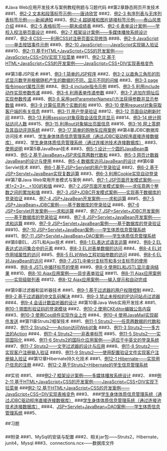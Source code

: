 #Java Web应用开发技术与案例教程例题与习题代码
##第2章静态网页开发技术
###1、<a href="https://github.com/Hackergeek/JavaWebBase/blob/master/ch02/ch02_2.html">例2-2 文本和段落标签示例——唐诗欣赏</a>
###2、<a href="https://github.com/Hackergeek/JavaWebBase/blob/master/ch02/ch02_3.html">例2-3 有序列表与无序列表标签示例——新闻通知</a>
###3、<a href="https://github.com/Hackergeek/JavaWebBase/blob/master/ch02/ch02_4.html">例2-4 超链接和图片链接标签示例——泰山风景介绍</a>
###4、<a href="https://github.com/Hackergeek/JavaWebBase/blob/master/ch02/ch02_5.html">例2-5 表格标签——期末成绩表</a>
###5、<a href="https://github.com/Hackergeek/JavaWebBase/blob/master/ch02/ch02_6.html">例2-6 表单设计案例——学校入校注册页面设计</a>
###6、<a href="https://github.com/Hackergeek/JavaWebBase/blob/master/ch02/ch02_7/">例2-7 框架设计案例——多媒体播放系统设计</a>
###7、<a href="https://github.com/Hackergeek/JavaWebBase/blob/master/ch02/ch02_8/">例2-8 CSS——利用CSS对注册页面实现修饰</a>
###8、<a href="https://github.com/Hackergeek/JavaWebBase/blob/master/ch02/ch02_9.html">例2-9 JavaScript——单击按钮事件示例</a>
###9、<a href="https://github.com/Hackergeek/JavaWebBase/blob/master/ch02/ch02_10/">例2-10 JavaScript——JavaScript实现输入验证</a>
###10、<a href="https://github.com/Hackergeek/JavaWebBase/blob/master/ch02/ch02_11_Menu.html">例2-11 基于HTML+JavaScript+CSS的开发案例——JavaScript+CSS+DIV实现下拉菜单</a>
###11、<a href="https://github.com/Hackergeek/JavaWebBase/blob/master/ch02/ch02_12_ColorTable.html">例2-12 基于HTML+JavaScript+CSS的开发案例——JavaScript+CSS+DIV实现表格变色</a>

##第3章JSP技术
###1、<a href="https://github.com/Hackergeek/JavaWebBase/blob/master/ch03/ch03_1_first.jsp">例3-1 简单的JSP程序</a>
###2、<a href="https://github.com/Hackergeek/JavaWebBase/blob/master/ch03/ch03_2_javalet.jsp">例3-2 以直角三角形的形式显示数字并根据随机产生的数据的不同，显示不同的问候</a>
###3、<a href="https://github.com/Hackergeek/JavaWebBase/blob/master/ch03/ch03_3_page.jsp">例3-3 page指令import属性示例</a>
###4、<a href="https://github.com/Hackergeek/JavaWebBase/blob/master/ch03/ch03_4">例3-4 include指令示例</a>
###5、<a href="https://github.com/Hackergeek/JavaWebBase/blob/master/ch03/ch03_5">例3-5 利用include动作实现参数传递</a>
###6、<a href="https://github.com/Hackergeek/JavaWebBase/blob/master/ch03/ch03_6">例3-6 利用表单传递参数</a>
###7、<a href="https://github.com/Hackergeek/JavaWebBase/blob/master/ch03/ch03_7">例3-7 追加在网址后实现参数传递</a>
###8、<a href="https://github.com/Hackergeek/JavaWebBase/blob/master/ch03/ch03_8">例3-8 采用getParameterNames()方法获得参数并显示参数值</a>
###9、<a href="https://github.com/Hackergeek/JavaWebBase/blob/master/ch03/ch03_9">例3-9 计算任意两个实数的和</a>
###10、<a href="https://github.com/Hackergeek/JavaWebBase/blob/master/ch03/ch03_10">例3-10 使用request对象获取客户端的有关信息</a>
###11、<a href="https://github.com/Hackergeek/JavaWebBase/blob/master/ch03/ch03_11">例3-11 用户登录验证</a>
###12、<a href="https://github.com/Hackergeek/JavaWebBase/blob/master/ch03/ch03_12_time.jsp">例3-12 页面自动刷新时间</a>
###13、<a href="https://github.com/Hackergeek/JavaWebBase/blob/master/ch03/ch03_13_session.jsp">例3-13 利用session对象获取会话信息并显示</a>
###14、<a href="https://github.com/Hackergeek/JavaWebBase/blob/master/ch03/ch03_14_application.jsp">例3-14 统计网站访问人数</a>
###15、<a href="https://github.com/Hackergeek/JavaWebBase/blob/master/ch03/ch03_15_out">例3-15 利用out对象输出页面信息</a>
###16、<a href="https://github.com/Hackergeek/JavaWebBase/blob/master/ch03/ch03_16">例3-16 网上答题及其自动评测系统</a>
###17、<a href="https://github.com/Hackergeek/JavaWebBase/blob/master/ch03/ch03_17">例3-17 简单的购物车应用案例</a>
##第4章JDBC数据库访问技术
###1、<a href="https://github.com/Hackergeek/JavaWebBase/tree/master/ch04/student_jdbc">学生身体体质信息管理系统（通过JDBC驱动程序直接连接数据库）</a>
###2、<a href="https://github.com/Hackergeek/JavaWebBase/tree/master/ch04/student">学生身体体质信息管理系统（通过连接池技术连接数据库）</a>
###3、<a href="https://github.com/Hackergeek/JavaWebBase/tree/master/ch04/readme.md">使用说明</a>
##第5章JavaBean技术
###3、<a href="https://github.com/Hackergeek/JavaWebBase/tree/master/ch05/ch05_1_2/src/beans/Circle.java">例5-1 设计一个圆的JavaBean类</a>
###3、<a href="https://github.com/Hackergeek/JavaWebBase/tree/master/ch05/ch05_1_2/">例5-2 基于JavaBean+JSP求任意两数代数和</a>
###3、<a href="https://github.com/Hackergeek/JavaWebBase/tree/master/ch05/ch05_3/">例5-3 网页计数器JavaBean的设计与使用</a>
###4、<a href="https://github.com/Hackergeek/JavaWebBase/tree/master/ch05/ch05_4">例5-4 数据库访问JavaBean的设计</a>
##第6章Servlet技术
###1、<a href="https://github.com/Hackergeek/JavaWebBase/tree/master/ch06/ch06_1/">例6-1 基于JSP+Servlet的用户登录验证</a>
###2、<a href="https://github.com/Hackergeek/JavaWebBase/tree/master/ch06/ch06_2/">例6-2 基于JSP+Servlet+JavaBean实现复数运算</a>
###3、<a href="https://github.com/Hackergeek/JavaWebBase/tree/master/ch06/ch06_3/">例6-3 利用Cookie实现自动登录</a>
##第7章Java Web常用开发模式与案例
###1、<a href="https://github.com/Hackergeek/JavaWebBase/tree/master/ch07/ch07_1_2/WebRoot/ch07_1.jsp">例7-1 JSP页面开发模式案例——求1+2+3+...+100的和值</a>
###2、<a href="https://github.com/Hackergeek/JavaWebBase/tree/master/ch07/ch07_1_2/">例7-2 JSP页面开发模式案例——求任意两个整数之间的累加和值</a>
###3、<a href="https://github.com/Hackergeek/JavaWebBase/tree/master/ch07/ch07_3">例7-3 JSP+JDBC开发模式案例——实现基于数据库的登录验证</a>
###4、<a href="https://github.com/Hackergeek/JavaWebBase/tree/master/ch07/ch07_4">例7-4 JSP+JavaBean开发案例——求和运算</a>
###5、<a href="https://github.com/Hackergeek/JavaWebBase/tree/master/ch07/ch07_5">例7-5 JSP+JavaBean+JDBC案例——基于数据库的登录验证</a>
###6、<a href="https://github.com/Hackergeek/JavaWebBase/tree/master/ch07/ch07_6">例7-6 JSP+Servlet开发案例——求和运算</a>
###7、<a href="https://github.com/Hackergeek/JavaWebBase/tree/master/ch07/ch07_7">例7-7 JSP+Servlet+JDBC开发案例——基于数据库的登录验证</a>
###8、<a href="https://github.com/Hackergeek/JavaWebBase/tree/master/ch07/ch07_8">例7-8 JSP+Servlet+JavaBean开发案例——求和运算</a>
###9、<a href="https://github.com/Hackergeek/JavaWebBase/tree/master/ch07/ch07_9">例7-9 JSP+Servlet+JavaBean案例——基于数据库的登录验证</a>
###10、<a href="https://github.com/Hackergeek/JavaWebBase/tree/master/ch07/ch07_10">例7-10 JSP+Servlet+JavaBean案例——学生体质信息管理系统</a>
###11、<a href="https://github.com/Hackergeek/JavaWebBase/tree/master/ch07/ch07_11">例7-11 JSP+Servlet+JavaBean+DAO案例——学生体质信息管理系统</a>
##第8章EL、JSTL和Ajax技术
###1、<a href="https://github.com/Hackergeek/JavaWebBase/tree/master/ch08/ch08_1_2/WebRoot/arithmetic.jsp">例8-1 EL表达式语言运算</a>
###2、<a href="https://github.com/Hackergeek/JavaWebBase/tree/master/ch08/ch08_1_2/WebRoot/collections.jsp">例8-2 EL表达式访问集合中的元素</a>
###3、<a href="https://github.com/Hackergeek/JavaWebBase/tree/master/ch08/ch08_3">例8-3 EL对表单数据的访问</a>
###4、<a href="https://github.com/Hackergeek/JavaWebBase/tree/master/ch08/ch08_4">例8-4 EL对作用域属性的访问</a>
###5、<a href="https://github.com/Hackergeek/JavaWebBase/tree/master/ch08/ch08_5">例8-5 EL对Web工程初始参数的访问</a>
###6、<a href="https://github.com/Hackergeek/JavaWebBase/tree/master/ch08/ch08_6">例8-6 EL对JavaBean的访问</a>
###7、<a href="https://github.com/Hackergeek/JavaWebBase/tree/master/ch08/ch08_7_8/WebRoot/if.jsp">例8-7 JSTL中单分支标签和多分支标签的使用</a>
###8、<a href="https://github.com/Hackergeek/JavaWebBase/tree/master/ch08/ch08_7_8/WebRoot/forEach.jsp">例8-8 JSTL中循环标签的使用</a>
###9、<a href="https://github.com/Hackergeek/JavaWebBase/tree/master/ch08/ch08_9">例8-9 使用EL和JSTL显示查询结果</a>
###10、<a href="https://github.com/Hackergeek/JavaWebBase/tree/master/ch08/ch08_10">例8-10 Ajax应用案例——异步表单验证</a>
###11、<a href="https://github.com/Hackergeek/JavaWebBase/tree/master/ch08/ch08_11">例8-11 Ajax应用案例——实现级联列表</a>
###12、<a href="https://github.com/Hackergeek/JavaWebBase/tree/master/ch08/ch08_12">例8-12 Ajax应用案例——输入提示和自动完成</a>

##第9章过滤器和监听器技术
###1、<a href="https://github.com/Hackergeek/JavaWebBase/tree/master/ch09/ch09_1">例9-1 基于过滤器的用户权限控制</a>
###2、<a href="https://github.com/Hackergeek/JavaWebBase/tree/master/ch09/ch09_2">例9-2 基于过滤器的中文乱码解决</a>
###3、<a href="https://github.com/Hackergeek/JavaWebBase/tree/master/ch09/ch09_3">例9-3 禁止未授权的IP访问站点过滤器</a>
###4、<a href="https://github.com/Hackergeek/JavaWebBase/tree/master/ch09/ch09_4">例9-4 会话计数监听器的设计</a>
##第10章Java Web实用开发技术
###1、<a href="https://github.com/Hackergeek/JavaWebBase/tree/master/ch10/ch10_1">例10-1 带图形验证码的登录模块</a>
###2、<a href="https://github.com/Hackergeek/JavaWebBase/tree/master/ch10/ch10_2">例10-2 使用CKEditor编辑公告内容</a>
###3、<a href="https://github.com/Hackergeek/JavaWebBase/tree/master/ch10/ch10_3">例10-3 使用Cos组件实现作业上传</a>
###4、<a href="https://github.com/Hackergeek/JavaWebBase/tree/master/ch10/ch10_4">例10-4 使用JavaMail实现邮件发送</a>
##第11章Struts2框架技术
###1、<a href="https://github.com/Hackergeek/JavaWebBase/tree/master/ch11/ch11_1">例11-1 Struts2——任意两数据的代数和</a>
###2、<a href="https://github.com/Hackergeek/JavaWebBase/tree/master/ch11/ch11_2">例11-2 Struts2——Action访问Web对象</a>
###3、<a href="https://github.com/Hackergeek/JavaWebBase/tree/master/ch11/ch11_3">例11-3 Struts2——多方法的Action</a>
###4、<a href="https://github.com/Hackergeek/JavaWebBase/tree/master/ch11/ch11_4">例11-4 Struts2——非表单标签</a>
###5、<a href="https://github.com/Hackergeek/JavaWebBase/tree/master/ch11/ch11_5">例11-5 Struts2——实现国际化</a>
###6、<a href="https://github.com/Hackergeek/JavaWebBase/tree/master/ch11/ch11_6">例11-6 Struts2的国际化应用案例——适应于中英文的登录系统</a>
###7、<a href="https://github.com/Hackergeek/JavaWebBase/tree/master/ch11/ch11_7">例11-7 Struts2——文字过滤器的设计与应用</a>
###8、<a href="https://github.com/Hackergeek/JavaWebBase/tree/master/ch11/ch11_8">例11-8 Struts2——实现客户注册输入验证</a>
###9、<a href="https://github.com/Hackergeek/JavaWebBase/tree/master/ch11/ch11_9">例11-9 Struts2——使用配置验证文件实现客户注册输入验证</a>
##第12章Hibernate持久化技术 
###1、<a href="https://github.com/Hackergeek/JavaWebBase/tree/master/ch12/ch012_1">例12-1 Hibernate——实现用户信息的注册</a>
###2、<a href="https://github.com/Hackergeek/JavaWebBase/tree/master/ch12/ch012_2">例12-2 基于Struts2+Hibernate的学生信息管理系统</a>

##实验
###1、
###<a href="https://github.com/Hackergeek/JavaWebBase/blob/master/ch02/ch02_7/">例2-7 框架设计案例——多媒体播放系统设计</a>
###2、
###<a href="https://github.com/Hackergeek/JavaWebBase/blob/master/ch02/ch02_11_Menu.html">例2-11 基于HTML+JavaScript+CSS的开发案例——JavaScript+CSS+DIV实现下拉菜单</a>
###<a href="https://github.com/Hackergeek/JavaWebBase/blob/master/ch02/ch02_12_ColorTable.html">例2-12 基于HTML+JavaScript+CSS的开发案例——JavaScript+CSS+DIV实现表格变色</a>
###3、
###<a href="https://github.com/Hackergeek/JavaWebBase/tree/master/student_jdbc">学生身体体质信息管理系统（通过JDBC驱动程序直接连接数据库）</a>
###<a href="https://github.com/Hackergeek/JavaWebBase/blob/master/ch02/ch02_8.html">学生身体体质信息管理系统（通过连接池技术连接数据库）</a>
###4、<a href="https://github.com/Hackergeek/JavaWebBase/tree/master/ch07/ch07_11">JSP+Servlet+JavaBean+DAO案例——学生体质信息管理系统</a>
###5、

##习题
###
##附录
###1、MySql的安装与配置
###2、相关jar包——Struts2，Hibernate，junit4，Mysql
###3、connections.ncx——数据库文件